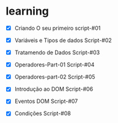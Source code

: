 
 
# learning
- [x] Criando O seu primeiro script-#01
- [x] Variáveis e Tipos de dados Script-#02
- [x] Tratamendo de Dados Script-#03
- [x] Operadores-Part-01 Script-#04
- [x] Operadores-part-02 Script-#05
- [x] Introdução ao DOM  Script-#06
- [x] Eventos DOM  Script-#07
- [X] Condições  Script-#08

